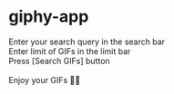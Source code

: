 # giphy-app

Enter your search query in the search bar<br>
Enter limit of GIFs in the limit bar<br>
Press [Search GIFs] button<br><br>
Enjoy your GIFs 👍🏻
